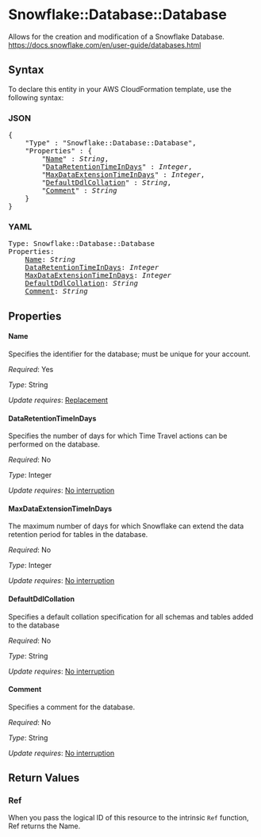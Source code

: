 # Snowflake::Database::Database

Allows for the creation and modification of a Snowflake Database. https://docs.snowflake.com/en/user-guide/databases.html

## Syntax

To declare this entity in your AWS CloudFormation template, use the following syntax:

### JSON

<pre>
{
    "Type" : "Snowflake::Database::Database",
    "Properties" : {
        "<a href="#name" title="Name">Name</a>" : <i>String</i>,
        "<a href="#dataretentiontimeindays" title="DataRetentionTimeInDays">DataRetentionTimeInDays</a>" : <i>Integer</i>,
        "<a href="#maxdataextensiontimeindays" title="MaxDataExtensionTimeInDays">MaxDataExtensionTimeInDays</a>" : <i>Integer</i>,
        "<a href="#defaultddlcollation" title="DefaultDdlCollation">DefaultDdlCollation</a>" : <i>String</i>,
        "<a href="#comment" title="Comment">Comment</a>" : <i>String</i>
    }
}
</pre>

### YAML

<pre>
Type: Snowflake::Database::Database
Properties:
    <a href="#name" title="Name">Name</a>: <i>String</i>
    <a href="#dataretentiontimeindays" title="DataRetentionTimeInDays">DataRetentionTimeInDays</a>: <i>Integer</i>
    <a href="#maxdataextensiontimeindays" title="MaxDataExtensionTimeInDays">MaxDataExtensionTimeInDays</a>: <i>Integer</i>
    <a href="#defaultddlcollation" title="DefaultDdlCollation">DefaultDdlCollation</a>: <i>String</i>
    <a href="#comment" title="Comment">Comment</a>: <i>String</i>
</pre>

## Properties

#### Name

Specifies the identifier for the database; must be unique for your account.

_Required_: Yes

_Type_: String

_Update requires_: [Replacement](https://docs.aws.amazon.com/AWSCloudFormation/latest/UserGuide/using-cfn-updating-stacks-update-behaviors.html#update-replacement)

#### DataRetentionTimeInDays

Specifies the number of days for which Time Travel actions can be performed on the database.

_Required_: No

_Type_: Integer

_Update requires_: [No interruption](https://docs.aws.amazon.com/AWSCloudFormation/latest/UserGuide/using-cfn-updating-stacks-update-behaviors.html#update-no-interrupt)

#### MaxDataExtensionTimeInDays

The maximum number of days for which Snowflake can extend the data retention period for tables in the database.

_Required_: No

_Type_: Integer

_Update requires_: [No interruption](https://docs.aws.amazon.com/AWSCloudFormation/latest/UserGuide/using-cfn-updating-stacks-update-behaviors.html#update-no-interrupt)

#### DefaultDdlCollation

Specifies a default collation specification for all schemas and tables added to the database

_Required_: No

_Type_: String

_Update requires_: [No interruption](https://docs.aws.amazon.com/AWSCloudFormation/latest/UserGuide/using-cfn-updating-stacks-update-behaviors.html#update-no-interrupt)

#### Comment

Specifies a comment for the database.

_Required_: No

_Type_: String

_Update requires_: [No interruption](https://docs.aws.amazon.com/AWSCloudFormation/latest/UserGuide/using-cfn-updating-stacks-update-behaviors.html#update-no-interrupt)

## Return Values

### Ref

When you pass the logical ID of this resource to the intrinsic `Ref` function, Ref returns the Name.
